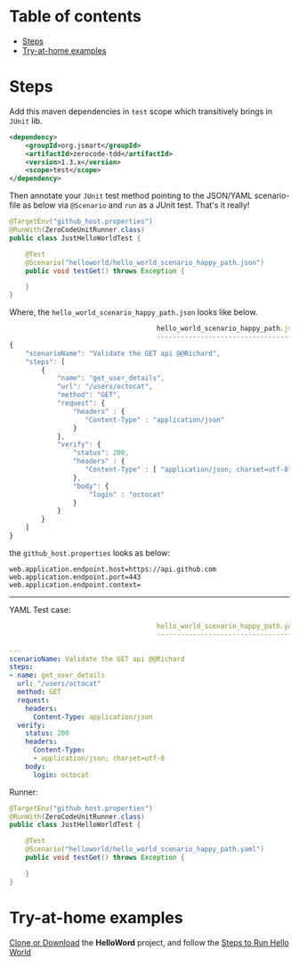 Table of contents
===
   * [Steps](#steps)
   * [Try-at-home examples](#try-at-home-examples)

Steps
===
Add this maven dependencies in `test` scope which transitively brings in `JUnit` lib.
```xml
<dependency>
    <groupId>org.jsmart</groupId>
    <artifactId>zerocode-tdd</artifactId>
    <version>1.3.x</version> 
    <scope>test</scope>
</dependency>
```

Then annotate your `JUnit` test method pointing to the JSON/YAML scenario-file as below via `@Scenario` and `run` as a JUnit test. That's it really!

```java
@TargetEnv("github_host.properties")
@RunWith(ZeroCodeUnitRunner.class)
public class JustHelloWorldTest {

    @Test
    @Scenario("helloworld/hello_world_scenario_happy_path.json")
    public void testGet() throws Exception {

    }
}
```
Where, the `hello_world_scenario_happy_path.json` looks like below.

```javaScript
                                     hello_world_scenario_happy_path.json
                                     ------------------------------------
{
    "scenarioName": "Validate the GET api @@Richard",
    "steps": [
        {
            "name": "get_user_details",
            "url": "/users/octocat",
            "method": "GET",
            "request": {
                "headers" : { 
                   "Content-Type" : "application/json"
                }
            },
            "verify": {
                "status": 200,
                "headers" : { 
                   "Content-Type" : [ "application/json; charset=utf-8" ]
                },
                "body": {
                    "login" : "octocat"
                }
            }
        }
    ]
}
```

the `github_host.properties` looks as below:
```
web.application.endpoint.host=https://api.github.com
web.application.endpoint.port=443
web.application.endpoint.context=
```

***

YAML Test case:
```yaml
                                     hello_world_scenario_happy_path.yaml
                                     ------------------------------------

---
scenarioName: Validate the GET api @@Richard
steps:
- name: get_user_details
  url: "/users/octocat"
  method: GET
  request:
    headers:
      Content-Type: application/json
  verify:
    status: 200
    headers:
      Content-Type:
      - application/json; charset=utf-8
    body:
      login: octocat
```

Runner:
```java
@TargetEnv("github_host.properties")
@RunWith(ZeroCodeUnitRunner.class)
public class JustHelloWorldTest {

    @Test
    @Scenario("helloworld/hello_world_scenario_happy_path.yaml")
    public void testGet() throws Exception {

    }
}
```

Try-at-home examples
===

[Clone or Download](https://github.com/authorjapps/zerocode-hello-world) the **HelloWord** project, and follow the [Steps to Run Hello World](https://github.com/authorjapps/zerocode-hello-world/blob/master/README.md)

